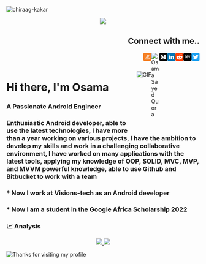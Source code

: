 
<p align="left"> <img src="https://komarev.com/ghpvc/?username=osamasayed151" alt="chiraag-kakar" /> </p>

<div align="center">
<img src="https://github.com/chiraag-kakar/chiraag-kakar/blob/master/hadder.gif">
</div>

<h2 align="right">Connect with me..</h2> 
  <a href="https://twitter.com/osamasayed585">
  <img align="right" alt="Osama Sayed Twitter" width="21px" src="https://raw.githubusercontent.com/edent/SuperTinyIcons/099dc12b59179d07d534069bc8551718f786d91a/images/svg/twitter.svg" />
</a>
<a href="https://dev.to/osamasayed151">
  <img align="right" alt="Osama Sayed DEV" width="21px" src="https://raw.githubusercontent.com/edent/SuperTinyIcons/099dc12b59179d07d534069bc8551718f786d91a/images/svg/dev_to.svg" />
</a>
<a href="#">
  <img align="right" alt="Osama Sayed Reddit" width="21px" src="https://raw.githubusercontent.com/edent/SuperTinyIcons/099dc12b59179d07d534069bc8551718f786d91a/images/svg/reddit.svg" />
</a>
<a href="https://www.linkedin.com/in/osama-sayed-b41966195/">
  <img align="right" alt="Vedant Jajoo Linkdin" width="21px" src="https://raw.githubusercontent.com/edent/SuperTinyIcons/099dc12b59179d07d534069bc8551718f786d91a/images/svg/linkedin.svg" />
</a>
<a href="https://medium.com/@osamasayed585">
<img align="right" alt="Osama Sayed Medium" width="21px" src="https://raw.githubusercontent.com/edent/SuperTinyIcons/099dc12b59179d07d534069bc8551718f786d91a/images/svg/medium.svg" />
</a>

<a href="https://www.quora.com/profile/Osama-Sayed-54">
<img align="right" alt="Osama Sayed Quora" width="21px" src="https://raw.githubusercontent.com/FortAwesome/Font-Awesome/1147d199a35293b391152ee85e2d30988439157f/svgs/brands/quora.svg" />
  
<a href="https://stackoverflow.com/users/10733439/osama-sayed">
<img align="right" alt="Osama Sayed stackOverFlow" width="21px"src="https://raw.githubusercontent.com/edent/SuperTinyIcons/099dc12b59179d07d534069bc8551718f786d91a/images/svg/stackoverflow.svg" />
</a>
</a><br/><br/>

 <p align="right">
<img align="right" alt="GIF" height="160px" src="https://media.giphy.com/media/du3J3cXyzhj75IOgvA/giphy.gif" />

  <h1 align="left">Hi there, I'm Osama 
  <h3> A Passionate Android Engineer
  
<h3 align="left"> Enthusiastic Android developer, able to use the latest technologies, I have more than a year working on various projects, I have the ambition to develop my skills and work in a challenging collaborative environment, I have worked on many applications with the latest tools, applying my  knowledge of OOP, SOLID, MVC, MVP, and MVVM powerful knowledge, able to use Github and Bitbucket to work with a team 
<br>
  
  
<h3 align="left"> * Now I work at Visions-tech as an Android developer
  <h3 align="left"> * Now I am a student in the Google Africa Scholarship 2022

### &#x1f4c8; Analysis
  
<p align="center">
<a href="https://github.com/osamasayed151">
  <img height="180em" border-radius="40px" src="https://github-readme-stats.vercel.app/api?username=osamasayed585&show_icons=true&theme=light&hide_border=true&icon_color=fff" />
  <img height="180em" border-radius="40px" src="https://github-readme-stats.vercel.app/api/top-langs/?username=osamasayed585&langs_count=8&theme=light&hide_border=true&icon_color=fff" />
<!--   <img height="180em" border-radius="40px" src="https://github-readme-stackoverflow.vercel.app/?userID=10733439&&theme=dark&&layout=compact)](https://stackoverflow.com/users/10733439/omid-nikrah"/> -->
</a>
</p>

  
  
<img height="120" alt="Thanks for visiting my profile" width="100%" src="https://raw.githubusercontent.com/osamasayed151/osamasayed151/0b94eb7130519adfc2dc5117c7fc25e3f6a3eb4f/murqee.svg" />
